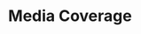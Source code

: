 ---
title: Media Coverage

# Listing view
view: community/mediacoverage
pagewidth: 90

# Optional banner image (relative to `assets/media/` folder).
banner:
  caption: ''
  image: ''
---